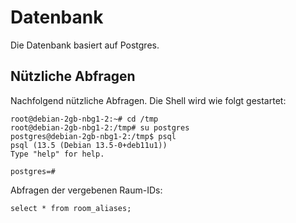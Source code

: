 # Datenbank

Die Datenbank basiert auf Postgres.

## Nützliche Abfragen

Nachfolgend nützliche Abfragen. Die Shell wird wie folgt gestartet:

```
root@debian-2gb-nbg1-2:~# cd /tmp
root@debian-2gb-nbg1-2:/tmp# su postgres
postgres@debian-2gb-nbg1-2:/tmp$ psql
psql (13.5 (Debian 13.5-0+deb11u1))
Type "help" for help.

postgres=# 
```

Abfragen der vergebenen Raum-IDs:

`select * from room_aliases;`
